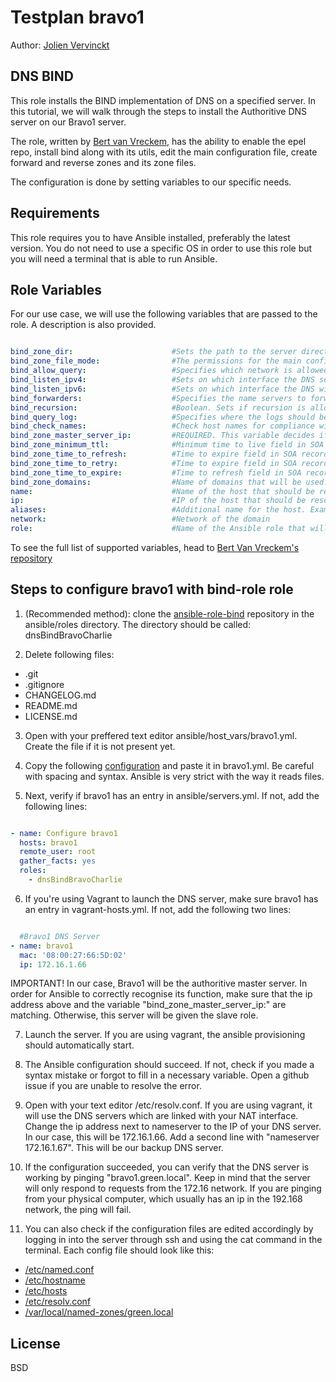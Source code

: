 # Testplan bravo1

Author: [Jolien Vervinckt](https://github.com/JolienVervinckt)

## DNS BIND


This role installs the BIND implementation of DNS on a specified server. In this tutorial, we will walk through the steps to install the Authoritive DNS server on our Bravo1 server.

The role, written by [Bert van Vreckem](https://github.com/bertvv/ansible-role-bind), has the ability to enable the epel repo, install bind along with its utils, edit the main configuration file, create forward and reverse zones and its zone files.

The configuration is done by setting variables to our specific needs.

## Requirements


This role requires you to have Ansible installed, preferably the latest version. You do not need to use a specific OS in order to use this role but you will need a terminal that is able to run Ansible.


## Role Variables


For our use case, we will use the following variables that are passed to the role. A description is also provided.

```yaml

bind_zone_dir:                      #Sets the path to the server directory
bind_zone_file_mode:                #The permissions for the main config file
bind_allow_query:                   #Specifies which network is allowed to query the DNS server
bind_listen_ipv4:                   #Sets on which interface the DNS server will listen
bind_listen_ipv6:                   #Sets on which interface the DNS will listen for IPV6 networks
bind_forwarders:                    #Specifies the name servers to forward DNS requests to if it is not able to be resolved in the internal network
bind_recursion:                     #Boolean. Sets if recursion is allowed. Strongly recommended to turn this off if you are running an authoritive server
bind_query_log:                     #Specifies where the logs should be saved
bind_check_names:                   #Check host names for compliance with RFC 952 and RFC 1123 and take the defined action (e.g. warn, ignore, fail).
bind_zone_master_server_ip:         #REQUIRED. This variable decides if the role will install the master or server role on the specified server.
bind_zone_minimum_ttl:              #Minimum time to live field in SOA record
bind_zone_time_to_refresh:          #Time to expire field in SOA record
bind_zone_time_to_retry:            #Time to expire field in SOA record
bind_zone_time_to_expire:           #Time to refresh field in SOA record
bind_zone_domains:                  #Name of domains that will be used. Example: green.local
name:                               #Name of the host that should be resolved. Example: bravo1
ip:                                 #IP of the host that should be resolved. Example: 172.16.1.66
aliases:                            #Additional name for the host. Example: ns1
network:                            #Network of the domain
role:                               #Name of the Ansible role that will be used

```

To see the full list of supported variables, head to [Bert Van Vreckem's repository](https://github.com/bertvv/ansible-role-bind)

## Steps to configure bravo1 with bind-role role

1. (Recommended method): clone the [ansible-role-bind](https://github.com/bertvv/ansible-role-bind) repository in the ansible/roles directory. The directory should be called: dnsBindBravoCharlie

2. Delete following files:
* .git 
* .gitignore
* CHANGELOG.md
* README.md
* LICENSE.md

3. Open with your preffered text editor ansible/host_vars/bravo1.yml. Create the file if it is not present yet.

4. Copy the following [configuration](./bravo1.yml) and paste it in bravo1.yml. Be careful with spacing and syntax. Ansible is very strict with the way it reads files.

5. Next, verify if bravo1 has an entry in ansible/servers.yml. If not, add the following lines:

```yaml

- name: Configure bravo1
  hosts: bravo1
  remote_user: root
  gather_facts: yes
  roles:
    - dnsBindBravoCharlie

```

6. If you're using Vagrant to launch the DNS server,  make sure bravo1 has an entry in vagrant-hosts.yml. If not, add the following two lines:

```yaml

  #Bravo1 DNS Server
- name: bravo1
  mac: '08:00:27:66:5D:02'
  ip: 172.16.1.66

```

IMPORTANT! In our case, Bravo1 will be the authoritive master server. In order for Ansible to correctly recognise its function, make sure that the ip address above and the variable "bind_zone_master_server_ip:" are matching. Otherwise, this server will be given the slave role.

7. Launch the server. If you are using vagrant, the ansible provisioning should automatically start. 

8. The Ansible configuration should succeed. If not, check if you made a syntax mistake or forgot  to fill in a necessary variable. Open a github issue if you are unable to resolve the error.

9. Open with your text editor /etc/resolv.conf. If you are using vagrant, it will use the DNS servers which are linked with your NAT interface. Change the ip address next to nameserver to the IP of your DNS server. In our case, this will be 172.16.1.66.
Add a second line with "nameserver 172.16.1.67". This will be our backup DNS server.

10. If the configuration succeeded, you can verify that the DNS server is working by pinging "bravo1.green.local". Keep in mind that the server will only respond to requests from the 172.16 network. If you are pinging from your physical computer, which usually has an ip in the 192.168 network, the ping will fail.

11. You can also check if the configuration files are edited accordingly by logging in into the server through ssh and using the cat command in the terminal. Each config file should look like this:

* [/etc/named.conf](./Configuratiefiles/named.conf)
* [/etc/hostname](./Configuratiefiles/hostname)
* [/etc/hosts](./Configuratiefiles/hosts)
* [/etc/resolv.conf](./Configuratiefiles/resolv.conf)
* [/var/local/named-zones/green.local](./Configuratiefiles/green.local)


## License

BSD

